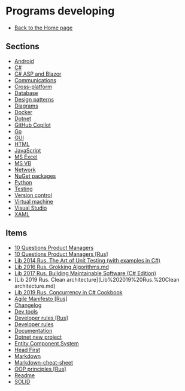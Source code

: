 # Programs developing

- [Back to the Home page](../README.md)

## Sections
- [Android](Android/README.md)
- [C#](C%23/README.md)
- [C# ASP and Blazor](C%23%20ASP%20and%20Blazor/README.md)
- [Communications](Communications/README.md)
- [Cross-platform](Cross-platform/README.md)
- [Database](Database/README.md)
- [Design patterns](Design%20patterns/README.md)
- [Diagrams](Diagrams/README.md)
- [Docker](Docker/README.md)
- [Dotnet](Dotnet/README.md)
- [GitHub Copilot](GitHub%20Copilot/README.md)
- [Go](Go/README.md)
- [GUI](GUI/README.md)
- [HTML](HTML/README.md)
- [JavaScript](JavaScript/README.md)
- [MS Excel](MS%20Excel/README.md)
- [MS VB](MS%20VB/README.md)
- [Network](Network/README.md)
- [NuGet packages](NuGet%20packages/README.md)
- [Python](Python/README.md)
- [Testing](Testing/README.md)
- [Version control](Version%20control/README.md)
- [Virtual machine](Virtual%20machine/README.md)
- [Visual Studio](Visual%20Studio/README.md)
- [XAML](XAML/README.md)

## Items
- [10 Questions Product Managers](10%20Questions%20Product%20Managers.md)
- [10 Questions Product Managers [Rus]](10%20Questions%20Product%20Managers%20[Rus].md)
- [Lib 2014 Rus. The Art of Unit Testing (with examples in C#)](Lib%202014%20Rus.%20The%20Art%20of%20Unit%20Testing%20(with%20examples%20in%20C%23).md)
- [Lib 2016 Rus. Grokking Algorithms.md](Lib%202016%20Rus.%20Grokking%20Algorithms.md)
- [Lib 2017 Rus. Building Maintainable Software (C# Edition)](Lib%202017%20Rus.%20Building%20Maintainable%20Software%20(C%23%20Edition).md)
- [Lib 2019 Rus. Clean architecture](Lib%202019%20Rus.%20Clean architecture.md)
- [Lib 2019 Rus. Concurrency in C# Cookbook](Lib%202019%20Rus.%20Concurrency%20in%20C%23%20Cookbook.md)
- [Agile Manifesto [Rus]](Agile%20Manifesto%20[Rus].md)
- [Changelog](Changelog.md)
- [Dev tools](Dev%20tools.md)
- [Developer rules [Rus]](Developer%20rules%20[Rus].md)
- [Developer rules](Developer%20rules.md)
- [Documentation](Documentation.md)
- [Dotnet new project](Dotnet%20new%20project.md)
- [Entity Component System](Entity%20Component%20System.md)
- [Head First](Head%20First.md)
- [Markdown](Markdown.md)
- [Markdown-cheat-sheet](Markdown-cheat-sheet.md)
- [OOP principles [Rus]](OOP%20principles%20[Rus].md)
- [Readme](Readme.md)
- [SOLID](SOLID.md)
